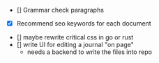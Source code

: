 - [] Grammar check paragraphs
- [x] Recommend seo keywords for each document
- [] maybe rewrite critical css in go or rust
- [] write UI for editing a journal "on page"
    - needs a backend to write the files into repo